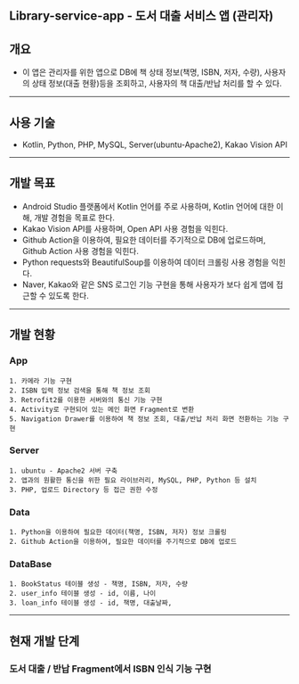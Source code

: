 ## Library-service-app - 도서 대출 서비스 앱 (관리자)

## 개요
+ 이 앱은 관리자를 위한 앱으로 DB에 책 상태 정보(책명, ISBN, 저자, 수량), 사용자의 상태 정보(대출 현황)등을 조회하고, 사용자의 책 대출/반납 처리를 할 수 있다.
---

## 사용 기술
+ Kotlin, Python, PHP, MySQL, Server(ubuntu-Apache2), Kakao Vision API
---

## 개발 목표
+ Android Studio 플랫폼에서 Kotlin 언어를 주로 사용하며, Kotlin 언어에 대한 이해, 개발 경험을 목표로 한다.
+ Kakao Vision API를 사용하며, Open API 사용 경험을 익힌다.
+ Github Action을 이용하여, 필요한 데이터를 주기적으로 DB에 업로드하며, Github Action 사용 경험을 익힌다.
+ Python requests와 BeautifulSoup를 이용하여 데이터 크롤링 사용 경험을 익힌다.
+ Naver, Kakao와 같은 SNS 로그인 기능 구현을 통해 사용자가 보다 쉽게 앱에 접근할 수 있도록 한다.
---

## 개발 현황
  ### App
    1. 카메라 기능 구현
    2. ISBN 입력 정보 검색을 통해 책 정보 조회
    3. Retrofit2를 이용한 서버와의 통신 기능 구현
    4. Activity로 구현되어 있는 메인 화면 Fragment로 변환 
    5. Navigation Drawer를 이용하여 책 정보 조회, 대출/반납 처리 화면 전환하는 기능 구현
    
  ### Server
    1. ubuntu - Apache2 서버 구축
    2. 앱과의 원활한 통신을 위한 필요 라이브러리, MySQL, PHP, Python 등 설치
    3. PHP, 업로드 Directory 등 접근 권한 수정
    
  ### Data
    1. Python을 이용하여 필요한 데이터(책명, ISBN, 저자) 정보 크롤링
    2. Github Action을 이용하여, 필요한 데이터를 주기적으로 DB에 업로드
    
  ### DataBase
    1. BookStatus 테이블 생성 - 책명, ISBN, 저자, 수량
    2. user_info 테이블 생성 - id, 이름, 나이
    3. loan_info 테이블 생성 - id, 책명, 대출날짜, 
---

## 현재 개발 단계
### 도서 대출 / 반납 Fragment에서 ISBN 인식 기능 구현
